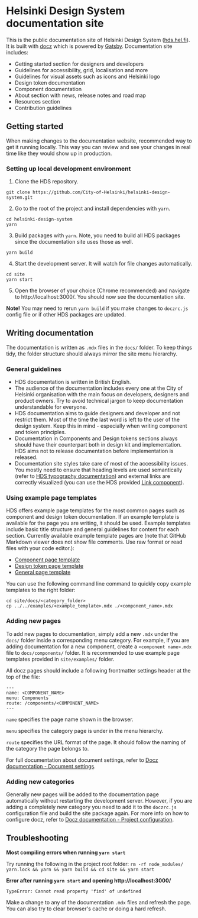 # Helsinki Design System documentation site

This is the public documentation site of Helsinki Design System ([hds.hel.fi](https://hds.hel.fi/)). It is built with [docz](https://www.docz.site/) which is powered by [Gatsby](https://www.gatsbyjs.com/). Documentation site includes:

- Getting started section for designers and developers
- Guidelines for accessibility, grid, localisation and more
- Guidelines for visual assets such as icons and Helsinki logo
- Design token documentation
- Component documentation
- About section with news, release notes and road map
- Resources section
- Contribution guidelines

## Getting started

When making changes to the documentation website, recommended way to get it running locally. This way you can review and see your changes in real time like they would show up in production. 

### Setting up local development environment

1. Clone the HDS repository.
```
git clone https://github.com/City-of-Helsinki/helsinki-design-system.git
```

2. Go to the root of the project and install dependencies with `yarn`.
```
cd helsinki-design-system
yarn
```

3. Build packages with `yarn`. Note, you need to build all HDS packages since the documentation site uses those as well.
```
yarn build
```

4. Start the development server. It will watch for file changes automatically.
```
cd site
yarn start
```

5. Open the browser of your choice (Chrome recommended) and navigate to http://localhost:3000/. You should now see the documentation site.

**Note!** You may need to rerun `yarn build` if you make changes to `doczrc.js` config file or if other HDS packages are updated.

## Writing documentation

The documentation is written as `.mdx` files in the `docs/` folder. To keep things tidy, the folder structure should always mirror the site menu hierarchy.

### General guidelines
- HDS documentation is written in British English.
- The audience of the documentation includes every one at the City of Helsinki organisation with the main focus on developers, designers and product owners. Try to avoid technical jargon to keep documentation understandable for everyone.
- HDS documentation aims to guide designers and developer and not restrict them. Most of the time the last word is left to the user of the design system. Keep this in mind - especially when writing component and token principles.
- Documentation in Components and Design tokens sections always should have their counterpart both in design kit and implementation. HDS aims not to release documentation before implementation is released.
- Documentation site styles take care of most of the accessibility issues. You mostly need to ensure that heading levels are used semantically (refer to [HDS typography documentation](https://hds.hel.fi/design-tokens/typography)) and external links are correctly visualized (you can use the HDS provided [Link component](src/components/Link.js)).

### Using example page templates

HDS offers example page templates for the most common pages such as component and design token documentation. If an example template is available for the page you are writing, it should be used. Example templates include basic title structure and general guidelines for content for each section. Currently available example template pages are (note that GitHub Markdown viewer does not show file comments. Use raw format or read files with your code editor.):
- [Component page template](examples/component.mdx)
- [Design token page template](examples/design_token.mdx)
- [General page template](examples/page.mdx)

You can use the following command line command to quickly copy example templates to the right folder:
```
cd site/docs/<category_folder>
cp ../../examples/<example_template>.mdx ./<component_name>.mdx
```

### Adding new pages

To add new pages to documentation, simply add a new `.mdx` under the `docs/` folder inside a corresponding menu category. For example, if you are adding documentation for a new component, create a `<component name>.mdx` file to `docs/components/` folder. It is recommended to use example page templates provided in `site/examples/` folder.

All docz pages should include a following frontmatter settings header at the top of the file:
```
---
name: <COMPONENT_NAME>
menu: Components
route: /components/<COMPONENT_NAME>
---
```
`name` specifies the page name shown in the browser. 

`menu` specifies the category page is under in the menu hierarchy. 

`route` specifies the URL format of the page. It should follow the naming of the category the page belongs to.

For full documentation about document settings, refer to [Docz documentation - Document settings](https://www.docz.site/docs/document-settings).

### Adding new categories

Generally new pages will be added to the documentation page automatically without restarting the development server. However, if you are adding a completely new category you need to add it to the `doczrc.js` configuration file and build the site package again. For more info on how to configure docz, refer to [Docz documentation - Project configuration](https://www.docz.site/docs/project-configuration).

## Troubleshooting

**Most compiling errors when running `yarn start`**
  
Try running the following in the project root folder:
`rm -rf node_modules/ yarn.lock && yarn && yarn build && cd site && yarn start`

**Error after running `yarn start` and opening http://localhost:3000/**
```
TypeError: Cannot read property 'find' of undefined
```

Make a change to any of the documentation `.mdx` files and refresh the page. You can also try to clear browser's cache or doing a hard refresh.
